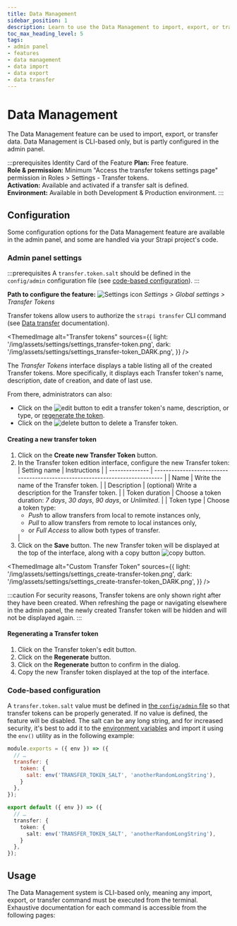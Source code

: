 ```yaml
---
title: Data Management
sidebar_position: 1
description: Learn to use the Data Management to import, export, or transfer data between different Strapi instances.
toc_max_heading_level: 5
tags:
- admin panel
- features
- data management
- data import
- data export
- data transfer
---
```


# Data Management

The Data Management feature can be used to import, export, or transfer data. Data Management is  CLI-based only, but is partly configured in the admin panel.

:::prerequisites Identity Card of the Feature
<Icon name="credit-card"/> **Plan:** Free feature. <br/>
<Icon name="user"/> **Role & permission:** Minimum "Access the transfer tokens settings page" permission in Roles > Settings - Transfer tokens. <br/>
<Icon name="toggle-left"/> **Activation:** Available and activated if a transfer salt is defined. <br/>
<Icon name="laptop"/> **Environment:** Available in both Development & Production environment.
:::

## Configuration

Some configuration options for the Data Management feature are available in the admin panel, and some are handled via your Strapi project's code.

### Admin panel settings

:::prerequisites
A `transfer.token.salt` should be defined in the `config/admin` configuration file (see [code-based configuration](#code-based-configuration)).
:::

**Path to configure the feature:** ![Settings icon](/img/assets/icons/v5/Cog.svg) *Settings > Global settings > Transfer Tokens*

Transfer tokens allow users to authorize the `strapi transfer` CLI command (see [Data transfer](/cms/data-management/transfer) documentation).

<ThemedImage
  alt="Transfer tokens"
  sources={{
    light: '/img/assets/settings/settings_transfer-token.png',
    dark: '/img/assets/settings/settings_transfer-token_DARK.png',
  }}
/>

The *Transfer Tokens* interface displays a table listing all of the created Transfer tokens. More specifically, it displays each Transfer token's name, description, date of creation, and date of last use.

From there, administrators can also:

- Click on the ![edit button](/img/assets/icons/v5/Pencil.svg) to edit a transfer token's name, description, or type, or [regenerate the token](#regenerating-a-transfer-token).
- Click on the ![delete button](/img/assets/icons/v5/Trash.svg) to delete a Transfer token.

#### Creating a new transfer token

1. Click on the **Create new Transfer Token** button.
2. In the Transfer token edition interface, configure the new Transfer token:
    | Setting name   | Instructions                                                                  |
    | -------------- | ----------------------------------------------------------------------------- |
    | Name           | Write the name of the Transfer token.                                         |
    | Description    | (optional) Write a description for the Transfer token.                        |
    | Token duration | Choose a token duration: *7 days*, *30 days*, *90 days*, or *Unlimited*.      |
    | Token type | Choose a token type:<ul><li>*Push* to allow transfers from local to remote instances only,</li><li>*Pull* to allow transfers from remote to local instances only,</li><li>or *Full Access* to allow both types of transfer.</li></ul>      |
3. Click on the **Save** button. The new Transfer token will be displayed at the top of the interface, along with a copy button ![copy button](/img/assets/icons/v5/Duplicate.svg).

<ThemedImage
  alt="Custom Transfer Token"
  sources={{
    light: '/img/assets/settings/settings_create-transfer-token.png',
    dark: '/img/assets/settings/settings_create-transfer-token_DARK.png',
  }}
/>

:::caution
For security reasons, Transfer tokens are only shown right after they have been created. When refreshing the page or navigating elsewhere in the admin panel, the newly created Transfer token will be hidden and will not be displayed again.
:::

#### Regenerating a Transfer token

1. Click on the Transfer token's edit button.
2. Click on the **Regenerate** button.
3. Click on the **Regenerate** button to confirm in the dialog.
4. Copy the new Transfer token displayed at the top of the interface.

### Code-based configuration

A `transfer.token.salt` value must be defined in [the `config/admin` file](/cms/configurations/admin-panel) so that transfer tokens can be properly generated. If no value is defined, the feature will be disabled. The salt can be any long string, and for increased security, it's best to add it to the [environment variables](/cms/configurations/environment) and import it using the `env()` utility as in the following example:

<Tabs groupId="js-ts">

<TabItem value="javascript" label="JavaScript">

```js title="/config/admin.js"
module.exports = ({ env }) => ({
  // …
  transfer: { 
    token: { 
      salt: env('TRANSFER_TOKEN_SALT', 'anotherRandomLongString'),
    } 
  },
});

```

</TabItem>

<TabItem value="typescript" label="TypeScript">

```ts title="/config/admin.ts"
export default ({ env }) => ({
  // …
  transfer: { 
    token: { 
      salt: env('TRANSFER_TOKEN_SALT', 'anotherRandomLongString'),
    } 
  },
});
```

</TabItem>

</Tabs>

## Usage

The Data Management system is CLI-based only, meaning any import, export, or transfer command must be executed from the terminal. Exhaustive documentation for each command is accessible from the following pages:

<CustomDocCardsWrapper>
<CustomDocCard icon="terminal" title="Import" description="Learn how to import data into a Strapi instance." link="/cms/data-management/import"/>
<CustomDocCard icon="terminal" title="Export" description="Learn how to export data from a Strapi instance." link="/cms/data-management/export"/>
<CustomDocCard icon="terminal" title="Transfer" description="Learn how to transfer data from a Strapi instance to another one." link="/cms/data-management/transfer"/>
</CustomDocCardsWrapper>
